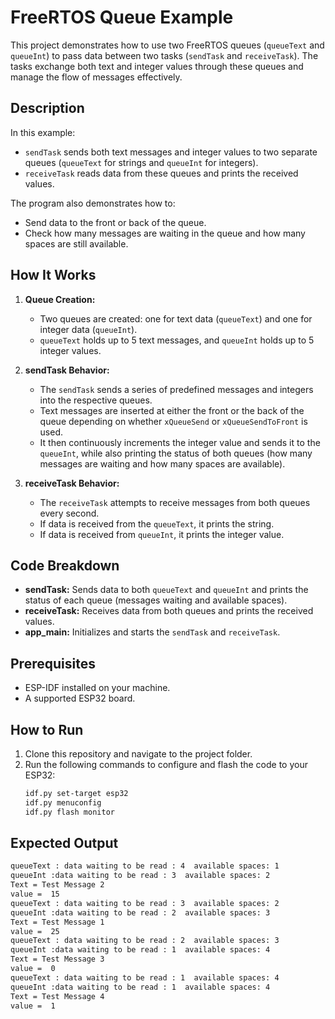 # FreeRTOS Queue Example

This project demonstrates how to use two FreeRTOS queues (`queueText` and `queueInt`) to pass data between two tasks (`sendTask` and `receiveTask`). The tasks exchange both text and integer values through these queues and manage the flow of messages effectively.

## Description

In this example:
- `sendTask` sends both text messages and integer values to two separate queues (`queueText` for strings and `queueInt` for integers).
- `receiveTask` reads data from these queues and prints the received values.

The program also demonstrates how to:
- Send data to the front or back of the queue.
- Check how many messages are waiting in the queue and how many spaces are still available.

## How It Works

1. **Queue Creation:**
   - Two queues are created: one for text data (`queueText`) and one for integer data (`queueInt`).
   - `queueText` holds up to 5 text messages, and `queueInt` holds up to 5 integer values.

2. **sendTask Behavior:**
   - The `sendTask` sends a series of predefined messages and integers into the respective queues.
   - Text messages are inserted at either the front or the back of the queue depending on whether `xQueueSend` or `xQueueSendToFront` is used.
   - It then continuously increments the integer value and sends it to the `queueInt`, while also printing the status of both queues (how many messages are waiting and how many spaces are available).

3. **receiveTask Behavior:**
   - The `receiveTask` attempts to receive messages from both queues every second.
   - If data is received from the `queueText`, it prints the string. 
   - If data is received from `queueInt`, it prints the integer value.

## Code Breakdown

- **sendTask:** Sends data to both `queueText` and `queueInt` and prints the status of each queue (messages waiting and available spaces).
- **receiveTask:** Receives data from both queues and prints the received values.
- **app_main:** Initializes and starts the `sendTask` and `receiveTask`.

## Prerequisites

- ESP-IDF installed on your machine.
- A supported ESP32 board.

## How to Run

1. Clone this repository and navigate to the project folder.
2. Run the following commands to configure and flash the code to your ESP32:
   ```bash
   idf.py set-target esp32
   idf.py menuconfig
   idf.py flash monitor

## Expected Output
```bash
queueText : data waiting to be read : 4  available spaces: 1 
queueInt :data waiting to be read : 3  available spaces: 2 
Text = Test Message 2
value =  15
queueText : data waiting to be read : 3  available spaces: 2 
queueInt :data waiting to be read : 2  available spaces: 3 
Text = Test Message 1
value =  25
queueText : data waiting to be read : 2  available spaces: 3 
queueInt :data waiting to be read : 1  available spaces: 4 
Text = Test Message 3
value =  0
queueText : data waiting to be read : 1  available spaces: 4 
queueInt :data waiting to be read : 1  available spaces: 4 
Text = Test Message 4
value =  1



